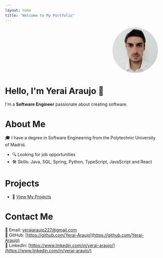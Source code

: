 ```yaml
---
layout: home
title: "Welcome to My Portfolio"
---
```


<p align="right">
  <img src="/assets/images/my_cv_img.jpg" alt="Profile Picture" style="width: 150px; border-radius: 50%;">
</p>  

# Hello, I'm Yerai Araujo 👋
I'm a **Software Engineer** passionate about creating software.   

# About Me
🎓 I have a degree in Software Engineering from the Polytechnic University of Madrid.

- 🔍 Looking for job opportunities  
- 🛠️ Skills: Java, SQL, Spring, Python, TypeScript, JavaScript and React

# Projects
- 📂 [View My Projects](projects)

# Contact Me
📧 Email: yeraiaraujo227@gmail.com  
🐙 GitHub: [https://github.com/Yerai-Araujo](https://github.com/Yerai-Araujo)  
🔗 LinkedIn: [https://www.linkedin.com/in/yerai-araujo/](https://www.linkedin.com/in/yerai-araujo/)